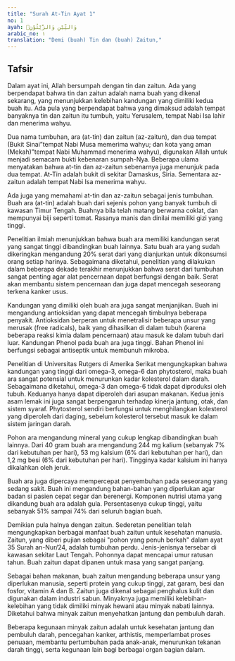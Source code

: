 ```yaml
---
title: "Surah At-Tin Ayat 1"
no: 1
ayah: وَالتِّيْنِ وَالزَّيْتُوْنِۙ
arabic_no: ١
translation: "Demi (buah) Tin dan (buah) Zaitun,"
---
```


## Tafsir

Dalam ayat ini, Allah bersumpah dengan tin dan zaitun. Ada yang berpendapat bahwa tin dan zaitun adalah nama buah yang dikenal sekarang, yang menunjukkan kelebihan kandungan yang dimiliki kedua buah itu. Ada pula yang berpendapat bahwa yang dimaksud adalah tempat banyaknya tin dan zaitun itu tumbuh, yaitu Yerusalem, tempat Nabi Isa lahir dan menerima wahyu.

Dua nama tumbuhan, ara (at-tin) dan zaitun (az-zaitun), dan dua tempat (Bukit Sinai”tempat Nabi Musa memerima wahyu; dan kota yang aman (Mekah)”tempat Nabi Muhammad menerima wahyu), digunakan Allah untuk menjadi semacam bukti kebenaran sumpah-Nya. Beberapa ulama menyatakan bahwa at-tin dan az-zaitun sebenarnya juga menunjuk pada dua tempat. At-Tin adalah bukit di sekitar Damaskus, Siria. Sementara az-zaitun adalah tempat Nabi Isa menerima wahyu.

Ada juga yang memahami at-tin dan az-zaitun sebagai jenis tumbuhan. Buah ara (at-tin) adalah buah dari sejenis pohon yang banyak tumbuh di kawasan Timur Tengah. Buahnya bila telah matang berwarna coklat, dan mempunyai biji seperti tomat. Rasanya manis dan dinilai memiliki gizi yang tinggi.

Penelitian ilmiah menunjukkan bahwa buah ara memiliki kandungan serat yang sangat tinggi dibandingkan buah lainnya. Satu buah ara yang sudah dikeringkan mengandung 20% serat dari yang dianjurkan untuk dikonsumsi orang setiap harinya. Sebagaimana diketahui, penelitian yang dilakukan dalam beberapa dekade terakhir menunjukkan bahwa serat dari tumbuhan sangat penting agar alat pencernaan dapat berfungsi dengan baik. Serat akan membantu sistem pencernaan dan juga dapat mencegah seseorang terkena kanker usus.

Kandungan yang dimiliki oleh buah ara juga sangat menjanjikan. Buah ini mengandung antioksidan yang dapat mencegah timbulnya beberapa penyakit. Antioksidan berperan untuk menetralisir beberapa unsur yang merusak (free radicals), baik yang dihasilkan di dalam tubuh (karena beberapa reaksi kimia dalam pencernaan) atau masuk ke dalam tubuh dari luar. Kandungan Phenol pada buah ara juga tinggi. Bahan Phenol ini berfungsi sebagai antiseptik untuk membunuh mikroba.

Penelitian di Universitas Rutgers di Amerika Serikat mengungkapkan bahwa kandungan yang tinggi dari omega-3, omega-6 dan phytosterol, maka buah ara sangat potensial untuk menurunkan kadar kolesterol dalam darah. Sebagaimana diketahui, omega-3 dan omega-6 tidak dapat diproduksi oleh tubuh. Keduanya hanya dapat diperoleh dari asupan makanan. Kedua jenis asam lemak ini juga sangat berpengaruh terhadap kinerja jantung, otak, dan sistem syaraf. Phytosterol sendiri berfungsi untuk menghilangkan kolesterol yang diperoleh dari daging, sebelum kolesterol tersebut masuk ke dalam sistem jaringan darah.

Pohon ara mengandung mineral yang cukup lengkap dibandingkan buah lainnya. Dari 40 gram buah ara mengandung 244 mg kalium (sebanyak 7% dari kebutuhan per hari), 53 mg kalsium (6% dari kebutuhan per hari), dan 1,2 mg besi (6% dari kebutuhan per hari). Tingginya kadar kalsium ini hanya dikalahkan oleh jeruk.

Buah ara juga dipercaya mempercepat penyembuhan pada seseorang yang sedang sakit. Buah ini mengandung bahan-bahan yang diperlukan agar badan si pasien cepat segar dan berenergi. Komponen nutrisi utama yang dikandung buah ara adalah gula. Persentasenya cukup tinggi, yaitu sebanyak 51% sampai 74% dari seluruh bagian buah. 

Demikian pula halnya dengan zaitun. Sederetan penelitian telah mengungkapkan berbagai manfaat buah zaitun untuk kesehatan manusia. Zaitun, yang diberi pujian sebagai "pohon yang penuh berkah" dalam ayat 35 Surah an-Nur/24, adalah tumbuhan perdu. Jenis-jenisnya tersebar di kawasan sekitar Laut Tengah. Pohonnya dapat mencapai umur ratusan tahun. Buah zaitun dapat dipanen untuk masa yang sangat panjang.

Sebagai bahan makanan, buah zaitun mengandung beberapa unsur yang diperlukan manusia, seperti protein yang cukup tinggi, zat garam, besi dan fosfor, vitamin A dan B. Zaitun juga dikenal sebagai penghalus kulit dan digunakan dalam industri sabun. Minyaknya juga memiliki kelebihan-kelebihan yang tidak dimiliki minyak hewani atau minyak nabati lainnya. Diketahui bahwa minyak zaitun menyehatkan jantung dan pembuluh darah. 

Beberapa kegunaan minyak zaitun adalah untuk kesehatan jantung dan pembuluh darah, pencegahan kanker, arthistis, memperlambat proses penuaan, membantu pertumbuhan pada anak-anak, menurunkan tekanan darah tinggi, serta kegunaan lain bagi berbagai organ bagian dalam.